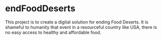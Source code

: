 # endFoodDeserts
This project is to create a digital solution for ending Food Deserts. It is shameful to humanity that event in a resourceful country like USA, there is no easy access to healthy and affordable food. 
